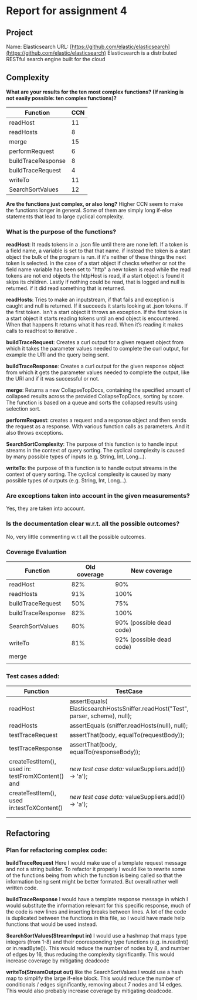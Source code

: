 # **Report for assignment 4**
## **Project**

Name: Elasticsearch
URL: [https://github.com/elastic/elasticsearch](https://github.com/elastic/elasticsearch)
Elasticsearch is a distributed RESTful search engine built for the cloud

## **Complexity**

**What are your results for the ten most complex functions? (If ranking is not easily possible: ten complex functions)?**

| Function           | CCN |
| ------------------ | --- |
| readHost           | 11  |
| readHosts          | 8   |
| merge              | 15  |
| performRequest     | 6   |
| buildTraceResponse | 8   |
| buildTraceRequest  | 4   |
| writeTo            | 11  |
| SearchSortValues   | 12  |

**Are the functions just complex, or also long?**
Higher CCN seem to make the functions longer in general. Some of them are simply long if-else statements that lead to large cyclical complexity.

### What is the purpose of the functions?
**readHost**: It reads tokens in a .json file until there are none left. If a token is a field name, a variable is set to that that name. if instead the token is a start object the bulk of the program is run. if it's neither of these things the next token is selected. in the case of a start object if checks whether or not the field name variable has been set to "http" a new token is read while the read tokens are not end objects the httpHost is read, if a start object is found it skips its children. Lastly if nothing could be read, that is logged and null is returned. if it did read something that is returned. 

**readHosts**: Tries to make an inputstream, if that fails and exception is caught and null is returned. If it succeeds it starts looking at .json tokens. If the first token. Isn’t a start object it throws an exception. If the first token is a start object it starts reading tokens until an end object is encountered. When that happens It returns what it has read. When it’s reading it makes calls to readHost to iterative .

**buildTraceRequest**:  Creates a curl output for a given request object from which it takes the 
parameter values needed to complete the curl output, for example the URI
and the query being sent.

**buildTraceResponse**: Creates a curl output for the given response object from which it gets the
parameter values needed to complete the output, like the URI and if it was
successful or not.

**merge**: Returns a new CollapseTopDocs, containing the specified amount of collapsed results across the provided CollapseTopDocs, sorting by score. The function is based on a queue and sorts the collapsed results using selection sort.

**performRequest**: creates a request and a response object and then sends the request as a response. With various function calls as parameters. And it also throws exceptions.

**SearchSortComplexity**: The purpose of this function is to handle input streams in the context of query sorting. The cyclical complexity is caused by many possible types of inputs (e.g. String, Int, Long…).

**writeTo**: the purpose of this function is to handle output streams in the context of query sorting. The cyclical complexity is caused by many possible types of outputs (e.g. String, Int, Long…).



### Are exceptions taken into account in the given measurements?
Yes, they are taken into account.

### Is the documentation clear w.r.t. all the possible outcomes?
No, very little commenting w.r.t all the possible outcomes.



### Coverage Evaluation

| Function           | Old coverage | New coverage             |
| ------------------ | ------------ | ------------------------ |
| readHost           | 82%          | 90%                      |
| readHosts          | 91%          | 100%                     |
| buildTraceRequest  | 50%          | 75%                      |
| buildTraceResponse | 82%          | 100%                     |
| SearchSortValues   | 80%          | 90% (possible dead code) |
| writeTo            | 81%          | 92% (possible dead code) |
| merge              |              |                          |
|                    |              |                          |


### Test cases added:

| Function                                          | TestCase                                                     |
| ------------------------------------------------- | ------------------------------------------------------------ |
| readHost                                          | assertEquals( ElasticsearchHostsSniffer.readHost("Test", parser, scheme), null); |
| readHosts                                         | assertEquals (sniffer.readHosts(null), null);                |
| testTraceRequest                                  | assertThat(body, equalTo(requestBody));                      |
| testTraceResponse                                 | assertThat(body, equalTo(responseBody));                     |
| createTestItem(), used in: testFromXContent() and | *new test case data:* valueSuppliers.add(() -> 'a');         |
| createTestItem(), used in:testToXContent()        | *new test case data:* valueSuppliers.add(() -> 'a');         |
|                                                   |                                                              |
|                                                   |                                                              |
## **Refactoring**

### Plan for refactoring complex code:

**buildTraceRequest**
Here I would make use of a template request message and not a string builder. To refactor it properly I would like to rewrite some of the functions being from which the function is being called so that the information being sent might be better formated. But overall rather well written code.

**buildTraceResponse**
I would have a template response message in which I would substitute the information relevant for this specific response, much of the code is new lines and inserting breaks between lines. A lot of the code is duplicated between the functions in this file, so I would have made help functions that would be used instead.

**SearchSortValues(StreamInput in)**
I would use a hashmap that maps type integers (from 1-8) and their cooresponding type functions (e.g. in.readInt() or in.readByte()). This would reduce the number of nodes by 8, and number of edges by 16, thus reducing the complexity significantly. This would increase coverage by mitigating deadcode

**writeTo(StreamOutput out)**
like the SearchSortValues I would use a hash map to simplify the large if-else block. This would reduce the number of conditionals / edges significantly, removing about 7 nodes and 14 edges. This would also probably increase coverage by mitigating deadcode.




